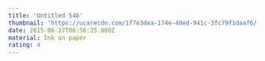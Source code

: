 ```yaml
---
title: 'Untitled 546'
thumbnail: 'https://ucarecdn.com/1f7e3dea-174e-48ed-941c-3fc79f1daaf6/'
date: 2015-06-27T06:56:25.000Z
material: Ink on paper
rating: 4
---
```

